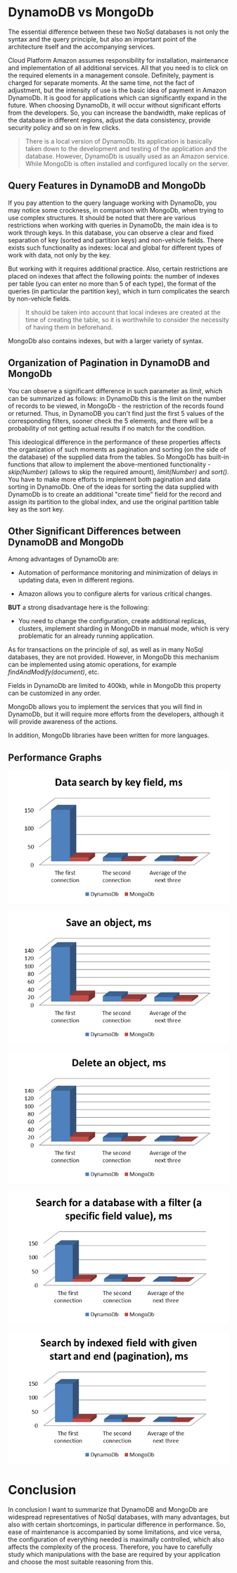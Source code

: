 # DynamoDB vs MongoDb

The essential difference between these two NoSql databases is not only the syntax and the query principle, but also an important point of the architecture itself and the accompanying services. 

Cloud Platform Amazon assumes responsibility for installation, maintenance and implementation of all additional services. All that you need is to click on the required elements in a management console. Definitely, payment is charged for separate moments. At the same time, 
not the fact of adjustment, but the intensity of use is the basic idea of payment in Amazon DynamoDb. It is good for applications which can significantly expand in the future. When choosing DynamoDb, it will occur without significant efforts from the developers. So, you can increase the bandwidth, make replicas of the database in different regions, adjust the data consistency, provide security policy and so on in few clicks. 
> There is a local version of DynamoDb. Its application is basically taken down to the development and testing of the application and the database. However, DynamoDb is usually used as an Amazon service. While MongoDb is often installed and configured locally on the server. 

## Query Features in DynamoDB and MongoDb

If you pay attention to the query language working with DynamoDb, you may notice some crockness, in comparison with MongoDb, when trying to use complex structures. It should be noted that there are various restrictions when working with queries in DynamoDb, the main idea is to work through keys. In this database, you can observe a clear and fixed separation of key (sorted and partition keys) and 	non-vehicle fields. 
There exists such functionality as indexes: local and global for different types of work with data, not only by the key. 

But working with it requires additional practice. Also, certain restrictions are placed on indexes that affect the following points: the number of indexes per table (you can enter no more than 5 of each type), the format of the queries (in particular the partition key), which in turn complicates the search by non-vehicle fields. 
> It should be taken into account that local indexes are created at the time of creating the table, so it is worthwhile to consider the necessity of having them in beforehand.

MongoDb also contains indexes, but with a larger variety of syntax.

## Organization of Pagination in DynamoDB and MongoDb

You can observe a significant difference in such parameter as *limit*, which  can be summarized as follows: in DynamoDb this is the limit on the number of records to be viewed, in MongoDb - the restriction of the records found or returned. Thus, in DynamoDB you can't find just the first 5 values of the corresponding filters, sooner check the 5 elements, and there will be a probability of not getting actual results if no match for the condition. 
 
This ideological difference in the performance of these properties affects the organization of such moments as pagination and sorting (on the side of the database) of the supplied data from the tables. So MongoDb has built-in functions that allow to implement the above-mentioned functionality - *skip(Number)* (allows to skip the required amount), *limit(Number)* and *sort()*. You have to make more efforts to implement both pagination and data sorting in DynamoDb. One of the ideas for sorting the data supplied with DynamoDb is to create an additional "create time" field for the record and assign its partition to the global index, and use the original partition table key as the sort key. 

## Other Significant Differences between DynamoDB and MongoDb

Among advantages of DynamoDb are: 

* Automation of performance monitoring and minimization of delays in updating data, even in different regions.

* Amazon allows you to configure alerts for various critical changes.

**BUT** a strong disadvantage here is the following: 

* You need to change the configuration, create additional replicas, clusters, implement sharding in MongoDb in manual mode, which is very problematic for an already running application.


As for transactions on the principle of *sql*, as well as in many NoSql databases, they are not provided. However, in MongoDb this mechanism can be implemented using atomic operations, for example *findAndModify(document)*, etc. 

Fields in DynamoDb are limited to 400kb, while in MongoDb this property can be customized in any order. 

MongoDb allows you to implement the services that you will find in DynamoDb, but it will require more efforts from the developers, although it will provide awareness of the actions.

In addition, MongoDb libraries have been written for more languages.

## Performance Graphs

![](https://github.com/PerminovaAnastasia/Images/blob/master/Рисунок1.png)

![](https://github.com/PerminovaAnastasia/Images/blob/master/Рисунок2.png)

![](https://github.com/PerminovaAnastasia/Images/blob/master/Рисунок3.png)

![](https://github.com/PerminovaAnastasia/Images/blob/master/Рисунок4.png)

![](https://github.com/PerminovaAnastasia/Images/blob/master/Рисунок5.png)

# Conclusion
In conclusion I want to summarize that DynamoDB and MongoDb are widespread representatives of NoSql databases, with many advantages, but also with certain shortcomings, in particular difference in performance. So, ease of maintenance is accompanied by some limitations, and vice versa, the configuration of everything needed is maximally controlled, which also affects the complexity of the process. Therefore, you have to carefully study which manipulations with the base are required by your application and choose the most suitable reasoning from this.
